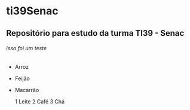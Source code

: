 # ti39Senac
## Repositório para estudo da turma TI39 - Senac
###### isso foi um teste
* Arroz
* Feijão
* Macarrão

  1 Leite
  2 Café
  3 Chá
